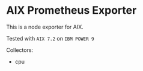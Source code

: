 # AIX Prometheus Exporter

This is a node exporter for AIX.

Tested with `AIX 7.2` on `IBM POWER 9`

Collectors:

- cpu